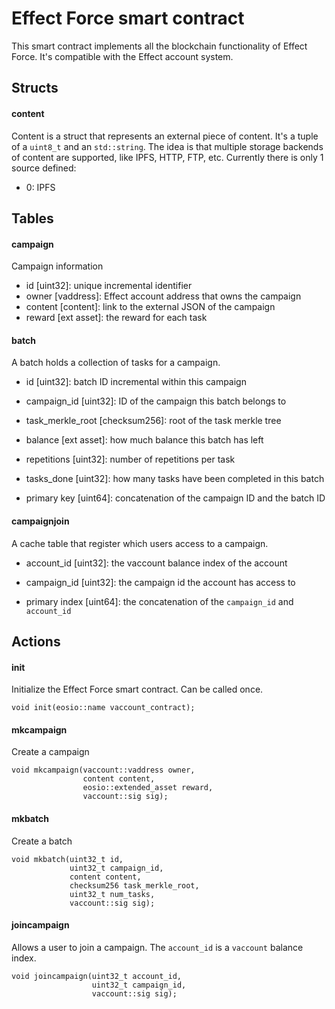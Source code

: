 # Effect Force smart contract

This smart contract implements all the blockchain functionality of Effect
Force. It's compatible with the Effect account system.

## Structs

#### content
Content is a struct that represents an external piece of content. It's a tuple
of a `uint8_t` and an `std::string`. The idea is that multiple storage backends
of content are supported, like IPFS, HTTP, FTP, etc. Currently there is only 1
source defined:

- 0: IPFS

## Tables

#### campaign

Campaign information

- id [uint32]: unique incremental identifier
- owner [vaddress]: Effect account address that owns the campaign
- content [content]: link to the external JSON of the campaign
- reward [ext asset]: the reward for each task

#### batch

A batch holds a collection of tasks for a campaign.

- id [uint32]: batch ID incremental within this campaign
- campaign_id [uint32]: ID of the campaign this batch belongs to
- task_merkle_root [checksum256]: root of the task merkle tree
- balance [ext asset]: how much balance this batch has left
- repetitions [uint32]: number of repetitions per task
- tasks_done [uint32]: how many tasks have been completed in this batch

- primary key [uint64]: concatenation of the campaign ID and the batch ID

#### campaignjoin

A cache table that register which users access to a campaign.

- account_id [uint32]: the vaccount balance index of the account
- campaign_id [uint32]: the campaign id the account has access to

- primary index [uint64]: the concatenation of the `campaign_id` and `account_id`

## Actions

#### init
Initialize the Effect Force smart contract. Can be called once.
```
void init(eosio::name vaccount_contract);
```

#### mkcampaign
Create a campaign
```
void mkcampaign(vaccount::vaddress owner,
                content content,
                eosio::extended_asset reward,
                vaccount::sig sig);
```

#### mkbatch
Create a batch
```
void mkbatch(uint32_t id,
             uint32_t campaign_id,
             content content,
             checksum256 task_merkle_root,
             uint32_t num_tasks,
             vaccount::sig sig);
```

#### joincampaign
Allows a user to join a campaign. The `account_id` is a `vaccount` balance index.
```
void joincampaign(uint32_t account_id,
                  uint32_t campaign_id,
                  vaccount::sig sig);
```
